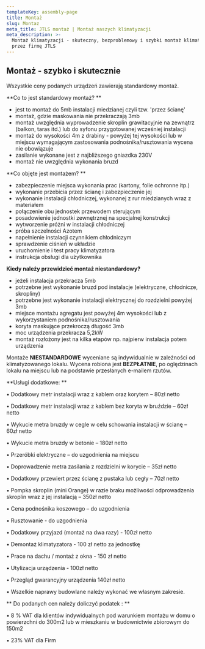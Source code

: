 ```yaml
---
templateKey: assembly-page
title: Montaż
slug: Montaz
meta_title: JTLS montaż | Montaż naszych klimatyzacji
meta_description: >-
  Montaż klimatyzacji - skuteczny, bezproblemowy i szybki montaż klimatyzacji
  przez firmę JTLS
---
```


## Montaż - szybko i skutecznie

Wszystkie ceny podanych urządzeń zawierają standardowy montaż.

**Co to jest standardowy montaż? **

- jest to montaż do 5mb instalacji miedzianej czyli tzw. 'przez ścianę'
- montaż, gdzie maskowania nie przekraczają 3mb
- montaż uwzględnia wyprowadzenie skroplin grawitacyjnie na zewnątrz (balkon, taras itd.) lub do syfonu przygotowanej wcześniej instalacji
- montaż do wysokości 4m z drabiny - powyżej tej wysokości lub w miejscu wymagającym zastosowania podnośnika/rusztowania wycena nie obowiązuje
- zasilanie wykonane jest z najbliższego gniazdka 230V
- montaż nie uwzględnia wykonania bruzd

**Co objęte jest montażem? **

- zabezpieczenie miejsca wykonania prac (kartony, folie ochronne itp.)
- wykonanie przebicia przez ścianę i zabezpieczenie jej
- wykonanie instalacji chłodniczej, wykonanej z rur miedzianych wraz z materiałem
- połączenie obu jednostek przewodem sterującym
- posadowienie jednostki zewnętrznej na specjalnej konstrukcji
- wytworzenie próżni w instalacji chłodniczej
- próba szczelności Azotem
- napełnienie instalacji czynnikiem chłodniczym
- sprawdzenie ciśnień w układzie
- uruchomienie i test pracy klimatyzatora
- instrukcja obsługi dla użytkownika

**Kiedy należy przewidzieć montaż niestandardowy?**

- jeżeli instalacja przekracza 5mb
- potrzebne jest wykonanie bruzd pod instalacje (elektryczne, chłodnicze, skropliny)
- potrzebne jest wykonanie instalacji elektrycznej do rozdzielni powyżej 3mb
- miejsce montażu agregatu jest powyżej 4m wysokości lub z wykorzystaniem podnośnika/rusztowania
- koryta maskujące przekroczą długość 3mb
- moc urządzenia przekracza 5,2kW
- montaż rozłożony jest na kilka etapów np. najpierw instalacja potem urządzenia

Montaże **NIESTANDARDOWE** wyceniane są indywidualnie w zależności od klimatyzowanego lokalu. Wycena robiona jest **BEZPŁATNIE**, po oględzinach lokalu na miejscu lub na podstawie przesłanych e-mailem rzutów.

**Usługi dodatkowe:
**

• Dodatkowy metr instalacji wraz z kablem oraz korytem – 80zł netto

• Dodatkowy metr instalacji wraz z kablem bez koryta w bruździe – 60zł netto

• Wykucie metra bruzdy w cegle w celu schowania instalacji w ścianę – 60zł netto

• Wykucie metra bruzdy w betonie – 180zł netto

• Przeróbki elektryczne – do uzgodnienia na miejscu

• Doprowadzenie metra zasilania z rozdzielni w korycie – 35zł netto

• Dodatkowy przewiert przez ścianę z pustaka lub cegły – 70zł netto

• Pompka skroplin (mini Orange) w razie braku możliwości odprowadzenia skroplin wraz z jej instalacją – 350zł netto

• Cena podnośnika koszowego – do uzgodnienia

• Rusztowanie - do uzgodnienia

• Dodatkowy przyjazd (montaż na dwa razy) - 100zł netto

• Demontaż klimatyzatora - 100 zł netto za jednostkę

• Prace na dachu / montaż z okna - 150 zł netto

• Utylizacja urządzenia - 100zł netto

• Przegląd gwarancyjny urządzenia 140zł netto

• Wszelkie naprawy budowlane należy wykonać we własnym zakresie.

**
Do podanych cen należy doliczyć podatek :
**

• 8 % VAT dla klientów indywidualnych pod warunkiem montażu w domu o powierzchni do 300m2 lub w mieszkaniu w budownictwie zbiorowym do 150m2

• 23% VAT dla Firm
